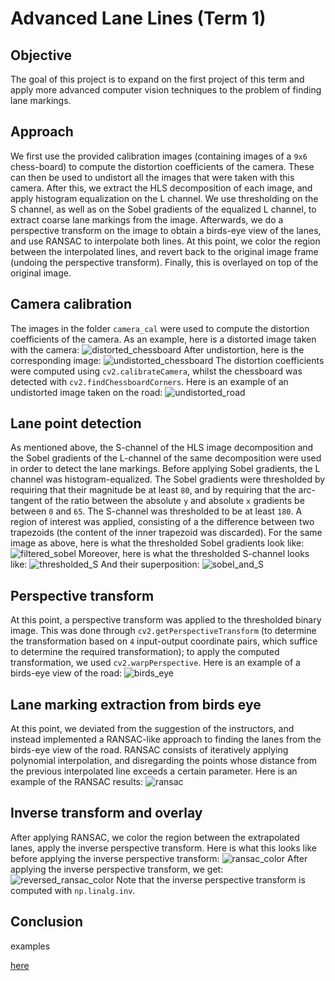 # Advanced Lane Lines (Term 1)

## Objective
The goal of this project is to expand on the first project of this term and apply more advanced computer vision techniques to the problem of finding lane markings.

## Approach
We first use the provided calibration images (containing images of a `9x6` chess-board) to compute the distortion coefficients of the camera. These can then be used to undistort all the images that were taken with this camera. After this, we extract the HLS decomposition of each image, and apply histogram equalization on the L channel. We use thresholding on the S channel, as well as on the Sobel gradients of the equalized L channel, to extract coarse lane markings from the image.
Afterwards, we do a perspective transform on the image to obtain a birds-eye view of the lanes, and use RANSAC to interpolate both lines. At this point, we color the region between the interpolated lines, and revert back to the original image frame (undoing the perspective transform). Finally, this is overlayed on top of the original image.

## Camera calibration
The images in the folder `camera_cal` were used to compute the distortion coefficients of the camera.
As an example, here is a distorted image taken with the camera:
![distorted_chessboard](camera_cal/calibration2.jpg)
After undistortion, here is the corresponding image:
![undistorted_chessboard](undistorted_chessboards/calibration2.jpg)
The distortion coefficients were computed using `cv2.calibrateCamera`, whilst the chessboard was detected with `cv2.findChessboardCorners`.
Here is an example of an undistorted image taken on the road:
![undistorted_road](report_imgs/undistorted_road.jpg)

## Lane point detection
As mentioned above, the S-channel of the HLS image decomposition and the Sobel gradients of the L-channel of the same decomposition were used in order to detect the lane markings.
Before applying Sobel gradients, the L channel was histogram-equalized. The Sobel gradients were thresholded by requiring that their magnitude be at least `80`, and by requiring that the arc-tangent of the ratio between the absolute `y` and absolute `x` gradients be between `0` and `65`. The S-channel was thresholded to be at least `180`.
A region of interest was applied, consisting of a the difference between two trapezoids (the content of the inner trapezoid was discarded).
For the same image as above, here is what the thresholded Sobel gradients look like:
![filtered_sobel](report_imgs/filtered_sobel.jpg)
Moreover, here is what the thresholded S-channel looks like:
![thresholded_S](report_imgs/thresholded_S.jpg)
And their superposition:
![sobel_and_S](report_imgs/extracted_markings.jpg)

## Perspective transform
At this point, a perspective transform was applied to the thresholded binary image.
This was done through `cv2.getPerspectiveTransform` (to determine the transformation based on `4` input-output coordinate pairs, which suffice to determine the required transformation); to apply the computed transformation, we used `cv2.warpPerspective`. Here is an example of a birds-eye view of the road:
![birds_eye](report_imgs/birds_eye.jpg)

## Lane marking extraction from birds eye
At this point, we deviated from the suggestion of the instructors, and instead implemented a RANSAC-like approach to finding the lanes from the birds-eye view of the road.
RANSAC consists of iteratively applying polynomial interpolation, and disregarding the points whose distance from the previous interpolated line exceeds a certain parameter.
Here is an example of the RANSAC results:
![ransac](report_imgs/ransac_results.jpg)

## Inverse transform and overlay
After applying RANSAC, we color the region between the extrapolated lanes, apply the inverse perspective transform.
Here is what this looks like before applying the inverse perspective transform:
![ransac_color](report_imgs/ransac_color.jpg)
After applying the inverse perspective transform, we get:
![reversed_ransac_color](report_imgs/reversed_ransac_color.jpg)
Note that the inverse perspective transform is computed with `np.linalg.inv`.




## Conclusion



examples

[here](https://youtu.be/pi8hGzjxwAE)
